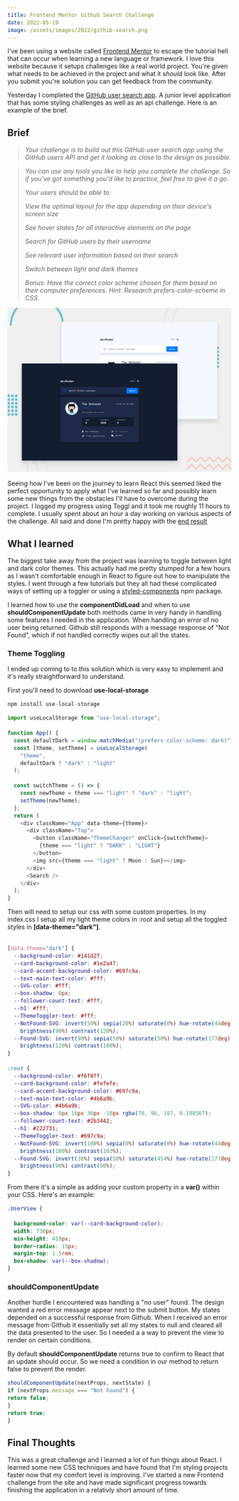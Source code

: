 ```yaml
---
title: Frontend Mentor Github Search Challenge
date: 2022-05-19
image: /assets/images/2022/githib-search.png
---
```


I've been using a website called [Frontend Mentor](https://www.frontendmentor.io/home) to escape the tutorial hell that can occur when learning a new language or framework. I love this website because it setups challenges like a real world project. You're given what needs to be achieved in the project and what it _should_ look like. After you submit you're solution you can get feedback from the community.

Yesterday I completed the [GitHub user search app](https://www.frontendmentor.io/challenges/github-user-search-app-Q09YOgaH6). A junior level application that has some styling challenges as well as an api challenge. Here is an example of the brief.

## Brief

> _Your challenge is to build out this GitHub user search app using the GitHub users API and get it looking as close to the design as possible._

> _You can use any tools you like to help you complete the challenge. So if you've got something you'd like to practice, feel free to give it a go._
>
> _Your users should be able to:_
>
> _View the optimal layout for the app depending on their device's screen size_
>
> _See hover states for all interactive elements on the page_
>
> _Search for GitHub users by their username_
>
> _See relevant user information based on their search_
>
> _Switch between light and dark themes_
>
> _Bonus: Have the correct color scheme chosen for them based on their computer preferences. Hint: Research prefers-color-scheme in CSS._

![Frontend Mentor Preview](/assets/images/2022/preview.jpg)

Seeing how I've been on the journey to learn React this seemed liked the perfect opportunity to apply what I've learned so far and possibly learn some new things from the obstacles I'll have to overcome during the project. I logged my progress using Toggl and it took me roughly 11 hours to complete. I usually spent about an hour a day working on various aspects of the challenge. All said and done I'm pretty happy with the [end result](https://curious-alfajores-7e606e.netlify.app/)

## What I learned

The biggest take away from the project was learning to toggle between light and dark color themes. This actually had me pretty stumped for a few hours as I wasn't comfortable enough in React to figure out how to manipulate the styles. I went through a few tutorials but they all had these complicated ways of setting up a toggler or using a [styled-components](https://www.npmjs.com/package/styled-components) npm package.

I learned how to use the **componentDidLoad** and when to use **shouldComponentUpdate** both methods came in very handy in handling some features I needed in the application. When handling an error of no user being returned. Github still responds with a message response of "Not Found", which if not handled correctly wipes out all the states.

### Theme Toggling

I ended up coming to to this solution which is very easy to implement and it's really straightforward to understand.

First you'll need to download **use-local-storage**

```Javascript
npm install use-local-storage
```

```Javascript
import useLocalStorage from "use-local-storage";

function App() {
  const defaultDark = window.matchMedia("(prefers-color-scheme: dark)").matches;
  const [theme, setTheme] = useLocalStorage(
    "theme",
    defaultDark ? "dark" : "light"
  );

  const switchTheme = () => {
    const newTheme = theme === "light" ? "dark" : "light";
    setTheme(newTheme);
  };
  return (
    <div className="App" data-theme={theme}>
      <div className="Top">
        <button className="ThemeChanger" onClick={switchTheme}>
          {theme === "light" ? "DARK" : "LIGHT"}
        </button>
        <img src={theme === "light" ? Moon : Sun}></img>
      </div>
      <Search />
    </div>
  );
}
```

Then will need to setup our css with some custom properties. In my index.css I setup all my light theme colors in :root and setup all the toggled styles in **[data-theme="dark"]**.

```Css

[data-theme="dark"] {
  --background-color: #141d2f;
  --card-background-color: #1e2a47;
  --card-accent-background-color: #697c9a;
  --text-main-text-color: #fff;
  --SVG-color: #fff;
  --box-shadow: 0px;
  --follower-count-text: #fff;
  --h1: #fff;
  --ThemeToggler-text: #fff;
  --NotFound-SVG: invert(50%) sepia(20%) saturate(0%) hue-rotate(44deg)
    brightness(90%) contrast(120%);
  --Found-SVG: invert(90%) sepia(50%) saturate(50%) hue-rotate(177deg)
    brightness(120%) contrast(100%);
}

:root {
  --background-color: #f6f8ff;
  --card-background-color: #fefefe;
  --card-accent-background-color: #697c9a;
  --text-main-text-color: #4b6a9b;
  --SVG-color: #4b6a9b;
  --box-shadow: 0px 16px 30px -10px rgba(70, 96, 187, 0.198567);
  --follower-count-text: #2b3442;
  --h1: #222731;
  --ThemeToggler-text: #697c9a;
  --NotFound-SVG: invert(100%) sepia(0%) saturate(0%) hue-rotate(44deg)
    brightness(100%) contrast(103%);
  --Found-SVG: invert(36%) sepia(50%) saturate(454%) hue-rotate(177deg)
    brightness(98%) contrast(90%);
}
```

From there it's a simple as adding your custom property in a **var()** within your CSS. Here's an example:

```CSS
.UserView {

  background-color: var(--card-background-color);
  width: 730px;
  min-height: 419px;
  border-radius: 15px;
  margin-top: 1.5rem;
  box-shadow: var(--box-shadow);
}
```

### shouldComponentUpdate

Another hurdle I encountered was handling a "no user" found. The design wanted a red error message appear next to the submit button. My states depended on a successful response from Github. When I received an error message from Github it essentially set all my states to null and cleared all the data presented to the user. So I needed a a way to prevent the view to render on certain conditions.

By default **shouldComponentUpdate** returns true to confirm to React that an update should occur. So we need a condition in our method to return false to prevent the render.

```Javascript
shouldComponentUpdate(nextProps, nextState) {
if (nextProps.message === "Not Found") {
return false;
}
return true;
}
```

## Final Thoughts

This was a great challenge and I learned a lot of fun things about React. I learned some new CSS techniques and have found that I'm styling projects faster now that my comfort level is improving. I've started a new Frontend challenge from the site and have made significant progress towards finishing the application in a relativly short amount of time.
